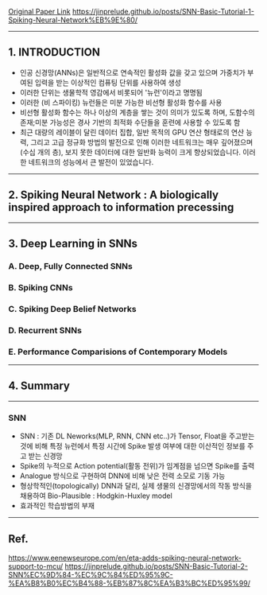 [Original Paper Link](https://arxiv.org/abs/1804.08150)
https://jinprelude.github.io/posts/SNN-Basic-Tutorial-1-Spiking-Neural-Network%EB%9E%80/

---

## 1. INTRODUCTION

- 인공 신경망(ANNs)은 일반적으로 연속적인 활성화 값을 갖고 있으며 가중치가 부여된 입력을 받는 이상적인 컴퓨팅 단위를 사용하여 생성
- 이러한 단위는 생물학적 영감에서 비롯되어 '뉴런'이라고 명명됨
- 이러한 (비 스파이킹) 뉴런들은 미분 가능한 비선형 활성화 함수를 사용
- 비선형 활성화 함수는 하나 이상의 계층을 쌓는 것이 의미가 있도록 하며, 도함수의 존재;미분 가능성은 경사 기반의 최적화 수단들을 훈련에 사용할 수 있도록 함
- 최근 대량의 레이블이 달린 데이터 집합, 일반 목적의 GPU 연산 형태로의 연산 능력, 그리고 고급 정규화 방법의 발전으로 인해 이러한 네트워크는 매우 깊어졌으며 (수십 개의 층), 보지 못한 데이터에 대한 일반화 능력이 크게 향상되었습니다. 
이러한 네트워크의 성능에서 큰 발전이 있었습니다.

---

## 2. Spiking Neural Network : A biologically inspired approach to information precessing

---

## 3. Deep Learning in SNNs

### A. Deep, Fully Connected SNNs

### B. Spiking CNNs

### C. Spiking Deep Belief Networks

### D. Recurrent SNNs

### E. Performance Comparisions of Contemporary Models
---

## 4. Summary

---
### SNN

- SNN : 기존 DL Neworks(MLP, RNN, CNN etc..)가 Tensor, Float을 주고받는 것에 비해 특정 뉴런에서 특정 시간에 Spike 발생 여부에 대한 이산적인 정보를 주고 받는 신경망
- Spike의 누적으로 Action potential(활동 전위)가 임계점을 넘으면 Spike를 출력
- Analogue 방식으로 구현하여 DNN에 비해 낮은 전력 소모로 기동 가능
- 형상학적인(topologically) DNN과 달리, 실제 생물의 신경망에서의 작동 방식을 채용하여 Bio-Plausible : Hodgkin-Huxley model
- 효과적인 학습방법의 부재
---
## Ref.
https://www.eenewseurope.com/en/eta-adds-spiking-neural-network-support-to-mcu/
https://jinprelude.github.io/posts/SNN-Basic-Tutorial-2-SNN%EC%9D%84-%EC%9C%84%ED%95%9C-%EA%B8%B0%EC%B4%88-%EB%87%8C%EA%B3%BC%ED%95%99/